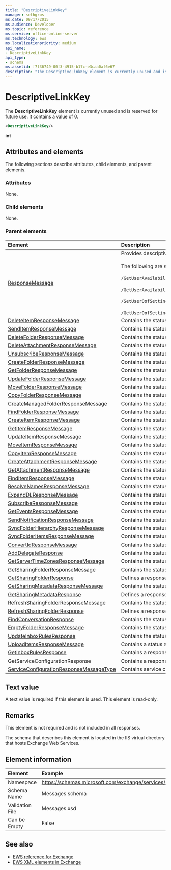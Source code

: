 ```yaml
---
title: "DescriptiveLinkKey"
manager: sethgros
ms.date: 09/17/2015
ms.audience: Developer
ms.topic: reference
ms.service: office-online-server
ms.technology: ews
ms.localizationpriority: medium
api_name:
- DescriptiveLinkKey
api_type:
- schema
ms.assetid: f7f36749-00f3-4915-b17c-e3caa0af6e67
description: "The DescriptiveLinkKey element is currently unused and is reserved for future use. It contains a value of 0."
---
```


# DescriptiveLinkKey

The **DescriptiveLinkKey** element is currently unused and is reserved for future use. It contains a value of 0. 
  
```XML
<DescriptiveLinkKey/>
```

 **int**
## Attributes and elements

The following sections describe attributes, child elements, and parent elements.
  
### Attributes

None.
  
### Child elements

None.
  
### Parent elements

|**Element**|**Description**|
|:-----|:-----|
|[ResponseMessage](responsemessage.md) <br/> | Provides descriptive information about the response status.  <br/><br/>The following are some possible XPath expressions to this element:<br/><br/>  `/GetUserAvailabilityResponse/FreeBusyResponseArray/FreeBusyResponse/ResponseMessage` <br/><br/>`/GetUserAvailabilityResponse/SuggestionsResponse/ResponseMessage` <br/><br/>`/SetUserOofSettingsResponse/ResponseMessage` <br/><br/>`/GetUserOofSettingsResponse/ResponseMessage` <br/> |
|[DeleteItemResponseMessage](deleteitemresponsemessage.md) <br/> |Contains the status and result of a single **DeleteItem** request.  <br/> |
|[SendItemResponseMessage](senditemresponsemessage.md) <br/> |Contains the status and result of a single **SendItem** request.  <br/> |
|[DeleteFolderResponseMessage](deletefolderresponsemessage.md) <br/> |Contains the status and result of a single **DeleteFolder** request.  <br/> |
|[DeleteAttachmentResponseMessage](deleteattachmentresponsemessage.md) <br/> |Contains the status and result of a single **DeleteAttachment** request.  <br/> |
|[UnsubscribeResponseMessage](unsubscriberesponsemessage.md) <br/> |Contains the status and result of a single **Unsubscribe** request.  <br/> |
|[CreateFolderResponseMessage](createfolderresponsemessage.md) <br/> |Contains the status and result of a single **CreateFolder** request.  <br/> |
|[GetFolderResponseMessage](getfolderresponsemessage.md) <br/> |Contains the status and result of a single **GetFolder** request.  <br/> |
|[UpdateFolderResponseMessage](updatefolderresponsemessage.md) <br/> |Contains the status and result of a single **UpdateFolder** request.  <br/> |
|[MoveFolderResponseMessage](movefolderresponsemessage.md) <br/> |Contains the status and result of a single **MoveFolder** request.  <br/> |
|[CopyFolderResponseMessage](copyfolderresponsemessage.md) <br/> |Contains the status and result of a single **CopyFolder** request.  <br/> |
|[CreateManagedFolderResponseMessage](createmanagedfolderresponsemessage.md) <br/> |Contains the status and result of a single **CreateManagedFolder** request.  <br/> |
|[FindFolderResponseMessage](findfolderresponsemessage.md) <br/> |Contains the status and result of a single **FindFolder** request.  <br/> |
|[CreateItemResponseMessage](createitemresponsemessage.md) <br/> |Contains the status and result of a single **CreateItem** request.  <br/> |
|[GetItemResponseMessage](getitemresponsemessage.md) <br/> |Contains the status and result of a single **GetItem** request.  <br/> |
|[UpdateItemResponseMessage](updateitemresponsemessage.md) <br/> |Contains the status and result of a single **UpdateItem** request.  <br/> |
|[MoveItemResponseMessage](moveitemresponsemessage.md) <br/> |Contains the status and result of a single **MoveItem** request.  <br/> |
|[CopyItemResponseMessage](copyitemresponsemessage.md) <br/> |Contains the status and result of a single **CopyItem** request.  <br/> |
|[CreateAttachmentResponseMessage](createattachmentresponsemessage.md) <br/> |Contains the status and result of a single **CreateAttachment** request.  <br/> |
|[GetAttachmentResponseMessage](getattachmentresponsemessage.md) <br/> |Contains the status and result of a single **GetAttachment** request.  <br/> |
|[FindItemResponseMessage](finditemresponsemessage.md) <br/> |Contains the status and result of a single **FindItem** request.  <br/> |
|[ResolveNamesResponseMessage](resolvenamesresponsemessage.md) <br/> |Contains the status and result of a **ResolveNames** request.  <br/> |
|[ExpandDLResponseMessage](expanddlresponsemessage.md) <br/> |Contains the status and result of a single **ExpandDL** request.  <br/> |
|[SubscribeResponseMessage](subscriberesponsemessage.md) <br/> |Contains the status and result of a single **Subscribe** request.  <br/> |
|[GetEventsResponseMessage](geteventsresponsemessage.md) <br/> |Contains the status and result of a single **GetEvents** request.  <br/> |
|[SendNotificationResponseMessage](sendnotificationresponsemessage.md) <br/> |Contains the status and result of a single **SendNotification** request.  <br/> |
|[SyncFolderHierarchyResponseMessage](syncfolderhierarchyresponsemessage.md) <br/> |Contains the status and result of a **SyncFolderHierarchy** request.  <br/> |
|[SyncFolderItemsResponseMessage](syncfolderitemsresponsemessage.md) <br/> |Contains the status and result of a **SyncFolderItems** request.  <br/> |
|[ConvertIdResponseMessage](convertidresponsemessage.md) <br/> |Contains the status and result of a **ConvertId** request.  <br/> |
|[AddDelegateResponse](adddelegateresponse.md) <br/> |Contains the status and result of an **AddDelegate** request.  <br/> |
|[GetServerTimeZonesResponseMessage](getservertimezonesresponsemessage.md) <br/> |Contains the status and result of a **GetServerTimeZones** request.  <br/> |
|[GetSharingFolderResponseMessage](getsharingfolderresponsemessage.md) <br/> |Contains the status and result of a **GetSharingFolder** request.  <br/> |
|[GetSharingFolderResponse](getsharingfolderresponse.md) <br/> |Defines a response to a **GetSharingFolder** request.  <br/> |
|[GetSharingMetadataResponseMessage](getsharingmetadataresponsemessage.md) <br/> |Contains the status and result of a **GetSharingMetadata** request.  <br/> |
|[GetSharingMetadataResponse](getsharingmetadataresponse.md) <br/> |Defines a response to a **GetSharingMetadata** request.  <br/> |
|[RefreshSharingFolderResponseMessage](refreshsharingfolderresponsemessage.md) <br/> |Contains the status and result of a **RefreshSharingFolder** request.  <br/> |
|[RefreshSharingFolderResponse](refreshsharingfolderresponse.md) <br/> |Defines a response to a **RefreshSharingFolder** request.  <br/> |
|[FindConversationResponse](findconversationresponse.md) <br/> |Contains the status and results of a **FindConversation** response.  <br/> |
|[EmptyFolderResponseMessage](emptyfolderresponsemessage.md) <br/> |Contains the status and result of a single **EmptyFolder** request.  <br/> |
|[UpdateInboxRulesResponse](updateinboxrulesresponse.md) <br/> |Contains the status and result of an **UpdateInboxRules** request.  <br/> |
|[UploadItemsResponseMessage](uploaditemsresponsemessage.md) <br/> |Contains a status and result of an **UploadItemsResponse** request.  <br/> |
|[GetInboxRulesResponse](getinboxrulesresponse.md) <br/> |Contains a response to a **GetInboxRules** request.  <br/> |
|GetServiceConfigurationResponse  <br/> |Contains a response to a **GetServiceConfiguration** request.  <br/> |
|[ServiceConfigurationResponseMessageType](serviceconfigurationresponsemessagetype.md) <br/> |Contains service configuration settings.  <br/> |
   
## Text value

A text value is required if this element is used. This element is read-only.
  
## Remarks

This element is not required and is not included in all responses.
  
The schema that describes this element is located in the IIS virtual directory that hosts Exchange Web Services.
  
## Element information

| Element | Example |
|:-----|:-----|
|Namespace  <br/> |https://schemas.microsoft.com/exchange/services/2006/messages  <br/> |
|Schema Name  <br/> |Messages schema  <br/> |
|Validation File  <br/> |Messages.xsd  <br/> |
|Can be Empty  <br/> |False  <br/> |
   
## See also

- [EWS reference for Exchange](ews-reference-for-exchange.md) 
- [EWS XML elements in Exchange](ews-xml-elements-in-exchange.md)

